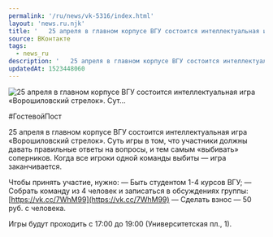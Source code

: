 ```yaml
---
permalink: '/ru/news/vk-5316/index.html'
layout: 'news.ru.njk'
title: '   25 апреля в главном корпусе ВГУ состоится интеллектуальная игра «Ворошиловский стрелок». Сут…'
source: ВКонтакте
tags:
  - news_ru
description: '   25 апреля в главном корпусе ВГУ состоится интеллектуальная игра «Ворошиловский стрелок». Сут…'
updatedAt: 1523448060
---
```

![   25 апреля в главном корпусе ВГУ состоится интеллектуальная игра «Ворошиловский стрелок». Сут…](https://sun9-44.userapi.com/impf/c831208/v831208798/cfdca/_l6V6SRCITw.jpg?size=604x442&quality=96&proxy=1&sign=afa5ea2a8356b6daef5a46f9061cfcf4&c_uniq_tag=NOPmkCHAzk085PBU54DP6sJDcTBjnhuPvaIvJ1wuSGM&type=album)

#ГостевойПост

25 апреля в главном корпусе ВГУ состоится интеллектуальная игра «Ворошиловский стрелок». Суть игры в том, что участники должны давать правильные ответы на вопросы, и тем самым «выбивать» соперников. Когда все игроки одной команды выбиты — игра заканчивается.

Чтобы принять участие, нужно:
— Быть студентом 1-4 курсов ВГУ;
— Собрать команду из 4 человек и записаться в обсуждениях группы: [https://vk.cc/7WhM99](https://vk.cc/7WhM99)
— Сделать взнос — 50 руб. с человека.

Игры будут проходить с 17:00 до 19:00 (Университетская пл., 1).
